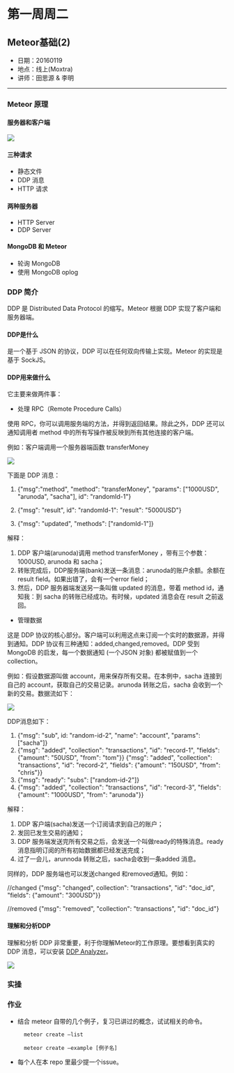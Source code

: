 # 第一周周二

## Meteor基础(2)

- 日期：20160119
- 地点：线上(Moxtra)
- 讲师：田思源 & 李明

----

### Meteor 原理

#### 服务器和客户端

![](https://i.cloudup.com/J2CMCytr1Q.png)

#### 三种请求

- 静态文件
- DDP 消息
- HTTP 请求

#### 两种服务器

- HTTP Server
- DDP Server

#### MongoDB 和 Meteor

- 轮询 MongoDB 
- 使用 MongoDB oplog

### DDP 简介

DDP 是 Distributed Data Protocol 的缩写。Meteor 根据 DDP 实现了客户端和服务器端。

#### DDP是什么

是一个基于 JSON 的协议，DDP 可以在任何双向传输上实现。Meteor 的实现是基于 SockJS。

#### DDP用来做什么

它主要来做两件事：

- 处理 RPC（Remote Procedure Calls）

使用 RPC，你可以调用服务端的方法，并得到返回结果。除此之外，DDP 还可以通知调用者 method 中的所有写操作被反映到所有其他连接的客户端。

例如：客户端调用一个服务器端函数 transferMoney

![](https://i.cloudup.com/2fLpc3NA3a.png)

下面是 DDP 消息：

1. {"msg":"method", "method": "transferMoney", "params": ["1000USD", "arunoda", "sacha"], id": "randomId-1"}

2. {"msg": "result", id": "randomId-1": "result": "5000USD"}

3. {"msg": "updated", "methods": ["randomId-1"]}

解释：

1. DDP 客户端(arunoda)调用 method transferMoney ，带有三个参数：1000USD, arunoda 和 sacha；
2. 转账完成后，DDP服务端(bank)发送一条消息：arunoda的账户余额。余额在result field。如果出错了，会有一个error field；
3. 然后，DDP 服务器端发送另一条叫做 updated 的消息，带着 method id，通知我：到 sacha 的转账已经成功。有时候，updated 消息会在 result 之前返回。

- 管理数据

这是 DDP 协议的核心部分。客户端可以利用这点来订阅一个实时的数据源，并得到通知。DDP 协议有三种通知：added,changed,removed。DDP 受到 MongoDB 的启发，每一个数据通知 (一个JSON 对象) 都被赋值到一个 collection。

例如：假设数据源叫做 account，用来保存所有交易。在本例中，sacha 连接到自己的 account，获取自己的交易记录。arunoda 转账之后，sacha 会收到一个新的交易。数据流如下：

![](https://i.cloudup.com/36TF0RmTLM.png)

DDP消息如下：

1. {"msg": "sub", id: "random-id-2", "name": "account", "params": ["sacha"]}
2. {"msg": "added", "collection": "transactions", "id": "record-1", "fields": {"amount": "50USD", "from": "tom"}}
  {"msg": "added", "collection": "transactions", "id": "record-2", "fields": {"amount": "150USD", "from": "chris"}}
3. {"msg": "ready": "subs": ["random-id-2"]}
4. {"msg": "added", "collection": "transactions", "id": "record-3", "fields": {"amount": "1000USD", "from": "arunoda"}}

解释：

1. DDP 客户端(sacha)发送一个订阅请求到自己的账户；
2. 发回已发生交易的通知；
3. DDP 服务端发送完所有交易之后，会发送一个叫做ready的特殊消息。ready 消息指明订阅的所有初始数据都已经发送完成；
4. 过了一会儿，arunnoda 转账之后，sacha会收到一条added 消息。

同样的，DDP 服务端也可以发送changed 和removed通知。例如：

//changed
{"msg": "changed", collection": "transactions", "id": "doc_id", "fields": {"amount": "300USD"}}

//removed
{"msg": "removed", "collection": "transactions", "id": "doc_id"}

#### 理解和分析DDP

理解和分析 DDP 非常重要，利于你理解Meteor的工作原理。要想看到真实的 DDP 消息，可以安装 [DDP Analyzer](https://github.com/arunoda/meteor-ddp-analyzer)。

![](https://i.cloudup.com/IsUVXUOspa.png)

### 实操

### 作业

- 结合 meteor 自带的几个例子，复习已讲过的概念，试试相关的命令。

		meteor create —list

		meteor create —example [例子名]
	
- 每个人在本 repo 里最少提一个issue。